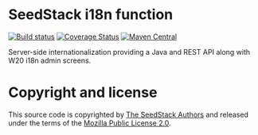 # SeedStack i18n function 
[![Build status](https://travis-ci.org/seedstack/i18n-addon.svg?branch=master)](https://travis-ci.org/seedstack/i18n-addon) [![Coverage Status](https://coveralls.io/repos/seedstack/i18n-addon/badge.svg?branch=master&service=github)](https://coveralls.io/github/seedstack/i18n-addon?branch=master) [![Maven Central](https://maven-badges.herokuapp.com/maven-central/org.seedstack.addons.i18n/i18n/badge.svg?style=flat)](https://maven-badges.herokuapp.com/maven-central/org.seedstack.addons.i18n/i18n)

Server-side internationalization providing a Java and REST API along with W20 i18n admin screens.  

# Copyright and license

This source code is copyrighted by [The SeedStack Authors](https://github.com/seedstack/seedstack/blob/master/AUTHORS) and
released under the terms of the [Mozilla Public License 2.0](https://www.mozilla.org/MPL/2.0/). 
